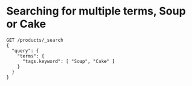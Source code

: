 # Searching for multiple terms, Soup or Cake

```
GET /products/_search
{
  "query": {
    "terms": {
      "tags.keyword": [ "Soup", "Cake" ]
    }
  }
}
```